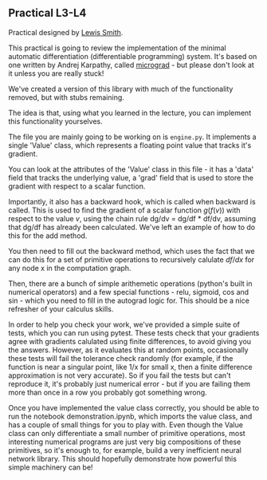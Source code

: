 ## Practical L3-L4

Practical designed by [Lewis Smith](https://www.robots.ox.ac.uk/~lsgs/).

This practical is going to review the implementation of the minimal automatic differentiation (differentiable programming) system.
It's based on one written by Andrej Karpathy, called [micrograd](
https://github.com/karpathy/micrograd) - but please don't look at it unless you are really stuck!

We've created a version of this library with much of the functionality removed, but with stubs remaining.

The idea is that, using what you learned in the lecture, you can implement this functionality yourselves.

The file you are mainly going to be working on is `engine.py`.
It implements a single 'Value' class, which represents a floating point value that tracks it's gradient.

You can look at the attributes of the 'Value' class in this file - it has a 'data' field that tracks the underlying value, a 'grad' field that is used to store the gradient with respect to a scalar function.

Importantly, it also has a backward hook, which is called when backward is called. This is used to find the gradient of a scalar function $g(f(v))$ with respect to the value $v$, using the chain rule dg/dv = dg/df * df/dv, assuming that dg/df has already been calculated.
We've left an example of how to do this for the add method.

You then need to fill out the backward method, which uses the fact that we can do this for a set of primitive operations to recursively calulate $df/dx$ for any node x in the computation graph.

Then, there are a bunch of simple arithemetic operations (python's built in numerical operators) and a few special functions - relu, sigmoid, cos and sin - which you need to fill in the autograd logic for. This should be a nice refresher of your calculus skills.

In order to help you check your work, we've provided a simple suite of tests, which you can run using pytest.
These tests check that your gradients agree with gradients calulated using finite differences, to avoid giving you the answers.
However, as it evaluates this at random points, occasionally these tests will fail the tolerance check randomly (for example, if the function is near a singular point, like 1/x for small x, then a finite difference approximation is not very accurate).
So if you fail the tests but can't reproduce it, it's probably just numerical error - but if you are failing them more than once in a row you probably got something wrong.

Once you have implemented the value class correctly, you should be able to run the notebook demonstration.ipynb, which imports the value class, and has a couple of small things for you to play with.
Even though the Value class can only differentiate a small number of primitive operations, most interesting numerical programs are just very big compositions of these primitives, so it's enough to, for example, build a very inefficient neural network library.
This should hopefully demonstrate how powerful this simple machinery can be!
